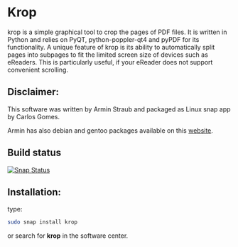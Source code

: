 


# Krop 
krop is a simple graphical tool to crop the pages of PDF files. It is written in Python and relies on PyQT, python-poppler-qt4 and pyPDF for its functionality. A unique feature of krop is its ability to automatically split pages into subpages to fit the limited screen size of devices such as eReaders. This is particularly useful, if your eReader does not support convenient scrolling.


## Disclaimer: 
This software was written by Armin Straub and packaged as Linux snap app by Carlos Gomes. 

Armin has also debian and gentoo packages available on this [website](http://arminstraub.com/software/krop). 

## Build status
[![Snap Status](https://build.snapcraft.io/badge/gocarlos/krop.svg)](https://build.snapcraft.io/user/gocarlos/krop)


## Installation:
type: 
```bash
sudo snap install krop
```
or search for **krop** in the software center. 

<!-- TODO add there the link to the software-->
